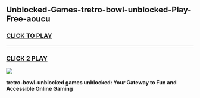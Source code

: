 
## Unblocked-Games-tretro-bowl-unblocked-Play-Free-aoucu
<h3>
<a href="https://premium76.site?title=tretro-bowl-unblocked&ref=18A1">CLICK TO PLAY</a></h3>
<hr>

<h3>
<a href="https://premium76.site?title=tretro-bowl-unblocked&ref=18A1">CLICK 2 PLAY</a>
  
</h3>

<a href="https://premium76.site?title=tretro-bowl-unblocked&ref=18A1"><img src="https://clearcache.store/games.png"></a>


**tretro-bowl-unblocked games unblocked: Your Gateway to Fun and Accessible Online Gaming**
